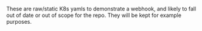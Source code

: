 These are raw/static K8s yamls to demonstrate a webhook, and
likely to fall out of date or out of scope for the repo. They
will be kept for example purposes.